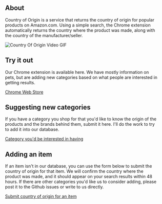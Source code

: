 ## About

Country of Origin is a service that returns the country of origin for popular products on Amazon.com. Using a simple search, the Chrome extension automatically returns the country where the product was made, along with the country of the manufacturer/seller.

![Country Of Origin Video GIF](https://user-images.githubusercontent.com/22303396/126881181-9e920912-7d9d-44fe-94d3-078c37049099.gif)


## Try it out 

Our Chrome extension is available here. We have mostly information on pets, but are adding new categories based on what people are interested in getting results.

[Chrome Web Store](https://chrome.google.com/webstore/detail/country-of-origin/gbbhgedbmpkdfgdglmhfebkegpdbkpec)


## Suggesting new categories 

If you have a category you shop for that you'd like to know the origin of the products and the brands behind them, submit it here. I'll do the work to try to add it into our database.  

[Category you'd be interested in having](https://forms.gle/CkVeN1G6gKCQALay9)



## Adding an item

If an item isn't in our database, you can use the form below to submit the country of origin for that item. We will confirm the country where the product was made, and it should appear on your search results within 48 hours. If there are other categories you'd like us to consider adding, please post it to the Github issues or write to us directly. 

[Submit country of origin for an item](https://docs.google.com/forms/d/e/1FAIpQLSeamWoOED7IE4mlJBx9MYEgXLUU_mha1H7x3Mevg7Ds-5FCAA/viewform)

